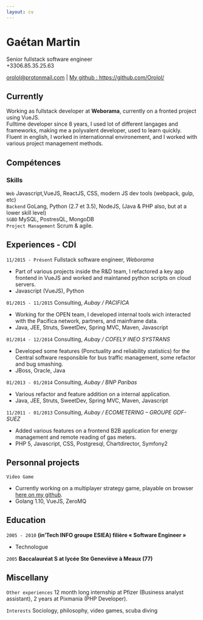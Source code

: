```yaml
---
layout: cv
---
```


# Gaétan Martin
Senior fullstack software engineer    
+3306.85.35.25.63

<div id="webaddress">
<a href="mailto:orolol@protonmail.com">orolol@protonmail.com</a>
| <a href="https://github.com/Orolol/">My github : https://github.com/Orolol/</a>
</div>

## Currently

Working as fullstack developer at **Weborama**, currently on a fronted project using VueJS.  
Fulltime developer since 8 years, I used lot of different langages and frameworks, making me a polyvalent developer, used to learn quickly. Fluent in english, I worked in internationnal environement, and I worked with various project management methods.

## Compétences

### Skills

`Web` Javascript,VueJS, ReactJS, CSS, modern JS dev tools (webpack, gulp, etc)  
`Backend` GoLang, Python (2.7 et 3.5), NodeJS, (Java & PHP also, but at a lower skill level)  
`SGBD` MySQL, PostresQL, MongoDB  
`Project Management` Scrum & agile.

## Experiences - CDI

`11/2015 - Présent`
Fullstack software engineer, *Weborama*  
* Part of various projects inside the R&D team, I refactored a key app frontend in VueJS and worked and maintaned python scripts on cloud servers.
* Javascript (VueJS), Python  

`01/2015 - 11/2015`
Consulting, *Aubay / PACIFICA*  
* Working for the OPEN team, I developed internal tools wich interacted with the Pacifica network, partners, and mainframe data.
* Java, JEE, Struts, SweetDev, Spring MVC, Maven, Javascript  

`01/2014 - 12/2014`
Consulting, *Aubay / COFELY INEO SYSTRANS*  
* Developed some features (Ponctuality and reliability statistics) for the Central software responsible for bus traffic management, some refactor and bug smashing.
* JBoss, Oracle, Java  

`01/2013 - 01/2014`
Consulting, *Aubay / BNP Paribas*  
* Various refactor and feature addition on a internal application.
* Java, JEE, Struts, SweetDev, Spring MVC, Maven, Javascript  

`11/2011 - 01/2013` 
Consulting, *Aubay / ECOMETERING – GROUPE GDF-SUEZ*  
* Added various features on a frontend B2B application for energy management and remote reading of gas meters.
* PHP 5, Javascript, CSS, Postgresql, Chartdirector, Symfony2  

## Personnal projects

`Video Game`
* Currently working on a multiplayer strategy game, playable on browser [here on my github](https://github.com/Orolol/gogame).
* Golang 1.10, VueJS, ZeroMQ

## Education

`2005 - 2010`
__(in’Tech INFO groupe ESIEA) filière « Software Engineer »__

- Technologue

`2005`
__Baccalauréat S at lycée Ste Geneviève à Meaux (77)__


## Miscellany

`Other experiences`
12 month long internship at Pfizer (Business analyst assistant), 2 years at Pixmania (PHP Developer).  

`Interests`
Sociology, philosophy, video games, scuba diving





